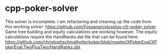 # cpp-poker-solver

This solver is incomplete. I am refactoring and cleaning up the code from this working solver: https://github.com/Fossana/cplusplus-cfr-poker-solver
Game tree building and equity calculations are working however. The equity calculations require the HandRanks.dat file that can be found here: https://github.com/christophschmalhofer/poker/blob/master/XPokerEval/XPokerEval.TwoPlusTwo/HandRanks.dat
